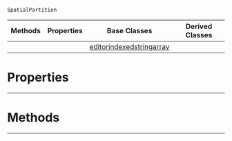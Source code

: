  `SpatialPartition`

|Methods|Properties|Base Classes|Derived Classes|
|---|---|---|---|
| | |[editorindexedstringarray](https://github.com/ZilchEngine/ZilchDocs/blob/master/code_reference/class_reference/editorindexedstringarray.markdown)| |


 #  Properties


---  
 #  Methods


---  
 

 